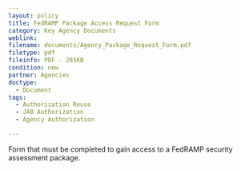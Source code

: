 ```yaml
---
layout: policy   
title: FedRAMP Package Access Request Form
category: Key Agency Documents
weblink:
filename: documents/Agency_Package_Request_Form.pdf
filetype: pdf
fileinfo: PDF - 285KB
condition: new
partner: Agencies
doctype:
  - Document
tags:
  - Authorization Reuse
  - JAB Authorization
  - Agency Authorization

---
```

Form that must be completed to gain access to a FedRAMP security assessment package.

